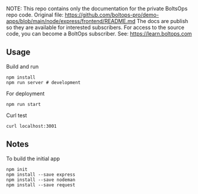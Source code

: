 <!-- note marker start -->
NOTE: This repo contains only the documentation for the private BoltsOps repo code.
Original file: https://github.com/boltops-pro/demo-apps/blob/main/node/express/frontend/README.md
The docs are publish so they are available for interested subscribers.
For access to the source code, you can become a BoltOps subscriber.
See: https://learn.boltops.com

<!-- note marker end -->

## Usage

Build and run

    npm install
    npm run server # development

For deployment

    npm run start

Curl test

    curl localhost:3001

## Notes

To build the initial app

    npm init
    npm install --save express
    npm install --save nodeman
    npm install --save request
